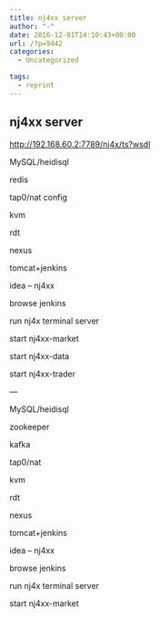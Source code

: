 ```yaml
---
title: nj4xx server
author: "-"
date: 2016-12-01T14:10:43+00:00
url: /?p=9442
categories:
  - Uncategorized

tags:
  - reprint
---
```

## nj4xx server
http://192.168.60.2:7789/nj4x/ts?wsdl

MySQL/heidisql
  
redis

tap0/nat config

kvm

rdt

nexus

tomcat+jenkins

idea – nj4xx

browse jenkins

run nj4x terminal server

start nj4xx-market
  
start nj4xx-data
  
start nj4xx-trader

—

MySQL/heidisql

zookeeper

kafka

tap0/nat

kvm

rdt

nexus

tomcat+jenkins

idea – nj4xx

browse jenkins

run nj4x terminal server

start nj4xx-market